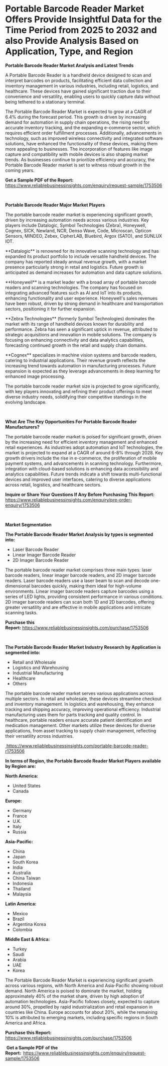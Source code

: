 <p><h1>Portable Barcode Reader Market Offers Provide Insightful Data for the Time Period from 2025 to 2032 and also Provide Analysis Based on Application, Type, and Region</h1></p><p><strong>Portable Barcode Reader Market Analysis and Latest Trends</strong></p>
<p><p>A Portable Barcode Reader is a handheld device designed to scan and interpret barcodes on products, facilitating efficient data collection and inventory management in various industries, including retail, logistics, and healthcare. These devices have gained significant traction due to their convenience and versatility, enabling users to quickly capture data without being tethered to a stationary terminal.</p><p>The Portable Barcode Reader Market is expected to grow at a CAGR of 6.4% during the forecast period. This growth is driven by increasing demand for automation in supply chain operations, the rising need for accurate inventory tracking, and the expanding e-commerce sector, which requires efficient order fulfillment processes. Additionally, advancements in technology, such as improved wireless connectivity and integrated software solutions, have enhanced the functionality of these devices, making them more appealing to businesses. The incorporation of features like image capture and compatibility with mobile devices is also shaping market trends. As businesses continue to prioritize efficiency and accuracy, the Portable Barcode Reader market is set to witness robust growth in the coming years.</p></p>
<p><strong>Get a Sample PDF of the Report:&nbsp;</strong> <a href="https://www.reliablebusinessinsights.com/enquiry/request-sample/1753506?utm_campaign=3537&utm_medium=2&utm_source=Github&utm_content=ia&utm_term=16042025&utm_id=portable-barcode-reader">https://www.reliablebusinessinsights.com/enquiry/request-sample/1753506</a></p>
<p>&nbsp;</p>
<p><strong>Portable Barcode Reader Major Market Players</strong></p>
<p><p>The portable barcode reader market is experiencing significant growth, driven by increasing automation needs across various industries. Key players include Datalogic, Symbol Technologies (Zebra), Honeywell, Cognex, SICK, Newland, NCR, Denso Wave, Code, Microscan, Opticon Sensors, MINDEO, Zebex, CipherLAB, Bluebird, Argox (SATO), and SUNLUX IOT. </p><p>**Datalogic** is renowned for its innovative scanning technology and has expanded its product portfolio to include versatile handheld devices. The company has reported steady annual revenue growth, with a market presence particularly strong in retail and logistics. Future growth is anticipated as demand increases for automation and data capture solutions.</p><p>**Honeywell** is a market leader with a broad array of portable barcode readers and scanning technologies. The company has focused on integrating advanced features such as AI and IoT into its products, enhancing functionality and user experience. Honeywell's sales revenues have been robust, driven by strong demand in healthcare and transportation sectors, positioning it for further expansion.</p><p>**Zebra Technologies** (formerly Symbol Technologies) dominates the market with its range of handheld devices known for durability and performance. Zebra has seen a significant uptick in revenue, attributed to strategic acquisitions and innovation in mobile solutions. The company is focusing on enhancing connectivity and data analytics capabilities, forecasting continued growth in the retail and supply chain domains.</p><p>**Cognex** specializes in machine vision systems and barcode readers, catering to industrial applications. Their revenue growth reflects the increasing trend towards automation in manufacturing processes. Future expansion is expected as they leverage advancements in deep learning for enhanced image processing.</p><p>The portable barcode reader market size is projected to grow significantly, with key players innovating and refining their product offerings to meet diverse industry needs, solidifying their competitive standings in the evolving landscape.</p></p>
<p>&nbsp;</p>
<p><strong>What Are The Key Opportunities For Portable Barcode Reader Manufacturers?</strong></p>
<p><p>The portable barcode reader market is poised for significant growth, driven by the increasing need for efficient inventory management and enhanced retail experiences. As industries adopt automation and IoT technologies, the market is projected to expand at a CAGR of around 6-8% through 2028. Key growth drivers include the rise in e-commerce, the proliferation of mobile payment systems, and advancements in scanning technology. Furthermore, integration with cloud-based solutions is enhancing data accessibility and analytics capabilities. Future trends indicate a shift towards multi-functional devices and improved user interfaces, catering to diverse applications across retail, logistics, and healthcare sectors.</p></p>
<p><strong>Inquire or Share Your Questions If Any Before Purchasing This Report:</strong> <a href="https://www.reliablebusinessinsights.com/enquiry/pre-order-enquiry/1753506?utm_campaign=3537&utm_medium=2&utm_source=Github&utm_content=ia&utm_term=16042025&utm_id=portable-barcode-reader">https://www.reliablebusinessinsights.com/enquiry/pre-order-enquiry/1753506</a></p>
<p>&nbsp;</p>
<p><strong>Market Segmentation</strong></p>
<p><strong>The Portable Barcode Reader Market Analysis by types is segmented into:</strong></p>
<p><ul><li>Laser Barcode Reader</li><li>Linear Imager Barcode Reader</li><li>2D Imager Barcode Reader</li></ul></p>
<p><p>The portable barcode reader market comprises three main types: laser barcode readers, linear imager barcode readers, and 2D imager barcode readers. Laser barcode readers use a laser beam to scan and decode one-dimensional barcodes quickly, making them ideal for high-volume environments. Linear imager barcode readers capture barcodes using a series of LED lights, providing consistent performance in various conditions. 2D imager barcode readers can scan both 1D and 2D barcodes, offering greater versatility and are effective in mobile applications and intricate scanning tasks.</p></p>
<p><strong>Purchase this Report:&nbsp;</strong><a href="https://www.reliablebusinessinsights.com/purchase/1753506?utm_campaign=3537&utm_medium=2&utm_source=Github&utm_content=ia&utm_term=16042025&utm_id=portable-barcode-reader">https://www.reliablebusinessinsights.com/purchase/1753506</a></p>
<p>&nbsp;</p>
<p><strong>The Portable Barcode Reader Market Industry Research by Application is segmented into:</strong></p>
<p><ul><li>Retail and Wholesale</li><li>Logistics and Warehousing</li><li>Industrial Manufacturing</li><li>Healthcare</li><li>Others</li></ul></p>
<p><p>The portable barcode reader market serves various applications across multiple sectors. In retail and wholesale, these devices streamline checkout and inventory management. In logistics and warehousing, they enhance tracking and shipping accuracy, improving operational efficiency. Industrial manufacturing uses them for parts tracking and quality control. In healthcare, portable readers ensure accurate patient identification and medication management. Other markets utilize these devices for diverse applications, from asset tracking to supply chain management, reflecting their versatility across industries.</p></p>
<p><a href="https://www.reliablebusinessinsights.com/portable-barcode-reader-r1753506?utm_campaign=3537&utm_medium=2&utm_source=Github&utm_content=ia&utm_term=16042025&utm_id=portable-barcode-reader">&nbsp;https://www.reliablebusinessinsights.com/portable-barcode-reader-r1753506</a></p>
<p><strong>In terms of Region, the Portable Barcode Reader Market Players available by Region are:</strong></p>
<p>
    <p> <strong> North America: </strong>
        <ul>
            <li>United States</li>
            <li>Canada</li>
        </ul>
        </p> 
    <p> <strong> Europe: </strong>
        <ul>
            <li>Germany</li>
            <li>France</li>
            <li>U.K.</li>
            <li>Italy</li>
            <li>Russia</li>
        </ul>
        </p> 
    <p> <strong> Asia-Pacific: </strong>
        <ul>
            <li>China</li>
            <li>Japan</li>
            <li>South Korea</li>
            <li>India</li>
            <li>Australia</li>
            <li>China Taiwan</li>
            <li>Indonesia</li>
            <li>Thailand</li>
            <li>Malaysia</li>
        </ul>
        </p> 
    <p> <strong> Latin America: </strong>
        <ul>
            <li>Mexico</li>
            <li>Brazil</li>
            <li>Argentina Korea</li>
            <li>Colombia</li>
        </ul>
        </p> 
    <p> <strong> Middle East & Africa: </strong>
        <ul>
            <li>Turkey</li>
            <li>Saudi</li>
            <li>Arabia</li>
            <li>UAE</li>
            <li>Korea</li>
        </ul>
    </p>
    </p>
<p><p>The Portable Barcode Reader Market is experiencing significant growth across various regions, with North America and Asia-Pacific showing robust demand. North America is poised to dominate the market, holding approximately 40% of the market share, driven by high adoption of automation technologies. Asia-Pacific follows closely, expected to capture around 30%, propelled by rapid industrialization and retail expansion in countries like China. Europe accounts for about 20%, while the remaining 10% is attributed to emerging markets, including specific regions in South America and Africa.</p></p>
<p><strong>Purchase this Report: </strong><a href="https://www.reliablebusinessinsights.com/purchase/1753506?utm_campaign=3537&utm_medium=2&utm_source=Github&utm_content=ia&utm_term=16042025&utm_id=portable-barcode-reader">https://www.reliablebusinessinsights.com/purchase/1753506</a></p>
<p>&nbsp;<strong>Get a Sample PDF of the Report:&nbsp;&nbsp;</strong><a href="https://www.reliablebusinessinsights.com/enquiry/request-sample/1753506?utm_campaign=3537&utm_medium=2&utm_source=Github&utm_content=ia&utm_term=16042025&utm_id=portable-barcode-reader">https://www.reliablebusinessinsights.com/enquiry/request-sample/1753506</a></p>
<p><strong></strong></p>
<p><p></p><p></p><p></p></p>
